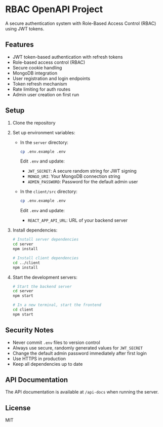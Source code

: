 # RBAC OpenAPI Project

A secure authentication system with Role-Based Access Control (RBAC) using JWT tokens.

## Features

- JWT token-based authentication with refresh tokens
- Role-based access control (RBAC)
- Secure cookie handling
- MongoDB integration
- User registration and login endpoints
- Token refresh mechanism
- Rate limiting for auth routes
- Admin user creation on first run

## Setup

1. Clone the repository
2. Set up environment variables:
   - In the `server` directory:
     ```bash
     cp .env.example .env
     ```
     Edit `.env` and update:
     - `JWT_SECRET`: A secure random string for JWT signing
     - `MONGO_URI`: Your MongoDB connection string
     - `ADMIN_PASSWORD`: Password for the default admin user
   
   - In the `client/src` directory:
     ```bash
     cp .env.example .env
     ```
     Edit `.env` and update:
     - `REACT_APP_API_URL`: URL of your backend server

3. Install dependencies:
   ```bash
   # Install server dependencies
   cd server
   npm install

   # Install client dependencies
   cd ../client
   npm install
   ```

4. Start the development servers:
   ```bash
   # Start the backend server
   cd server
   npm start

   # In a new terminal, start the frontend
   cd client
   npm start
   ```

## Security Notes

- Never commit `.env` files to version control
- Always use secure, randomly generated values for `JWT_SECRET`
- Change the default admin password immediately after first login
- Use HTTPS in production
- Keep all dependencies up to date

## API Documentation

The API documentation is available at `/api-docs` when running the server.

## License

MIT
